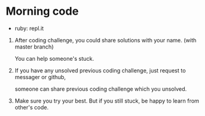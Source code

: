 # Morning code
- ruby: repl.it

1. After coding challenge, you could share solutions with your name. (with master branch)

   You can help someone's stuck.

2. If you have any unsolved previous coding challenge, just request to messager or github,

   someone can share previous coding challenge which you unsolved.
   
3. Make sure you try your best. But if you still stuck, be happy to learn from other's code.

